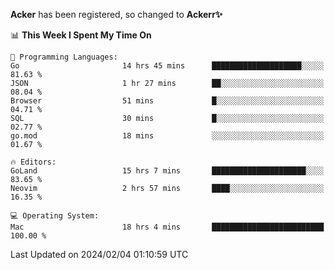 **Acker** has been registered, so changed to **Ackerr✨**

<!--START_SECTION:waka-->
📊 **This Week I Spent My Time On** 

```text
💬 Programming Languages: 
Go                       14 hrs 45 mins      ████████████████████░░░░░   81.63 % 
JSON                     1 hr 27 mins        ██░░░░░░░░░░░░░░░░░░░░░░░   08.04 % 
Browser                  51 mins             █░░░░░░░░░░░░░░░░░░░░░░░░   04.71 % 
SQL                      30 mins             █░░░░░░░░░░░░░░░░░░░░░░░░   02.77 % 
go.mod                   18 mins             ░░░░░░░░░░░░░░░░░░░░░░░░░   01.67 % 

🔥 Editors: 
GoLand                   15 hrs 7 mins       █████████████████████░░░░   83.65 % 
Neovim                   2 hrs 57 mins       ████░░░░░░░░░░░░░░░░░░░░░   16.35 % 

💻 Operating System: 
Mac                      18 hrs 4 mins       █████████████████████████   100.00 % 
```


 Last Updated on 2024/02/04 01:10:59 UTC
<!--END_SECTION:waka-->
